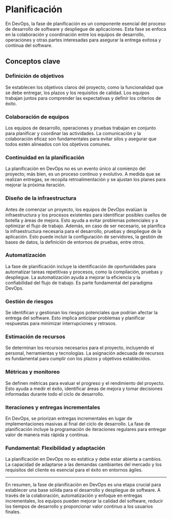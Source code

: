 # Planificación

En DevOps, la fase de planificación es un componente esencial del proceso de desarrollo de software y despliegue de aplicaciones. Esta fase se enfoca en la colaboración y coordinación entre los equipos de desarrollo, operaciones y otras partes interesadas para asegurar la entrega exitosa y continua del software.

## Conceptos clave

### Definición de objetivos

Se establecen los objetivos claros del proyecto, como la funcionalidad que se debe entregar, los plazos y los requisitos de calidad. Los equipos trabajan juntos para comprender las expectativas y definir los criterios de éxito.

### Colaboración de equipos

Los equipos de desarrollo, operaciones y pruebas trabajan en conjunto para planificar y coordinar las actividades. La comunicación y la colaboración eficaz son fundamentales para evitar silos y asegurar que todos estén alineados con los objetivos comunes.

### Continuidad en la planificación

La planificación en DevOps no es un evento único al comienzo del proyecto; más bien, es un proceso continuo y evolutivo. A medida que se realizan entregas, se recopila retroalimentación y se ajustan los planes para mejorar la próxima iteración.

### Diseño de la infraestructura

Antes de comenzar un proyecto, los equipos de DevOps evalúan la infraestructura y los procesos existentes para identificar posibles cuellos de botella y áreas de mejora. Esto ayuda a evitar problemas potenciales y a optimizar el flujo de trabajo. Además, en caso de ser necesario, se planifica la infraestructura necesaria para el desarrollo, pruebas y despliegue de la aplicación. Esto puede incluir la configuración de servidores, la gestión de bases de datos, la definición de entornos de pruebas, entre otros.

### Automatización

La fase de planificación incluye la identificación de oportunidades para automatizar tareas repetitivas y procesos, como la compilación, pruebas y despliegue. La automatización ayuda a mejorar la eficiencia y la confiabilidad del flujo de trabajo. Es parte fundamental del paradigma DevOps.

### Gestión de riesgos

Se identifican y gestionan los riesgos potenciales que podrían afectar la entrega del software. Esto implica anticipar problemas y planificar respuestas para minimizar interrupciones y retrasos.

### Estimación de recursos

Se determinan los recursos necesarios para el proyecto, incluyendo el personal, herramientas y tecnologías. La asignación adecuada de recursos es fundamental para cumplir con los plazos y objetivos establecidos.

### Métricas y monitoreo

Se definen métricas para evaluar el progreso y el rendimiento del proyecto. Esto ayuda a medir el éxito, identificar áreas de mejora y tomar decisiones informadas durante todo el ciclo de desarrollo.

### Iteraciones y entregas incrementales

En DevOps, se priorizan entregas incrementales en lugar de implementaciones masivas al final del ciclo de desarrollo. La fase de planificación incluye la programación de iteraciones regulares para entregar valor de manera más rápida y continua.

### Fundamental: Flexibilidad y adaptación

La planificación en DevOps no es estática y debe estar abierta a cambios. La capacidad de adaptarse a las demandas cambiantes del mercado y los requisitos del cliente es esencial para el éxito en entornos ágiles.

----------------------------------------------------------

En resumen, la fase de planificación en DevOps es una etapa crucial para establecer una base sólida para el desarrollo y despliegue de software. A través de la colaboración, automatización y enfoque en entregas incrementales, los equipos pueden mejorar la calidad del software, reducir los tiempos de desarrollo y proporcionar valor continuo a los usuarios finales.